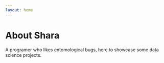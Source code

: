```yaml
---
layout: home 
---
```

# About Shara
A programer who likes entomological bugs, here to showcase some data science projects.
